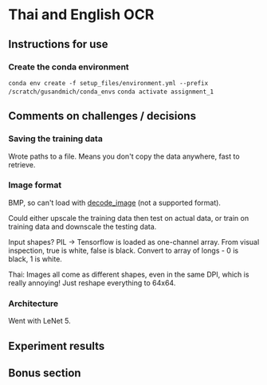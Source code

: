 # Thai and English OCR 

## Instructions for use 
### Create the conda environment 
`conda env create -f setup_files/environment.yml --prefix /scratch/gusandmich/conda_envs`
`conda activate assignment_1`

## Comments on challenges / decisions
### Saving the training data
Wrote paths to a file. Means you don't copy the data anywhere, fast to retrieve. 

### Image format
BMP, so can't load with [decode_image](https://pytorch.org/vision/main/generated/torchvision.io.decode_image.html#torchvision.io.decode_image) (not a supported format). 

Could either upscale the training data then test on actual data, or train on training data and downscale the testing data. 

Input shapes?
PIL -> Tensorflow is loaded as one-channel array. From visual inspection, true is white, false is black. Convert to array of longs - 0 is black, 1 is white.

Thai:
Images all come as different shapes, even in the same DPI, which is really annoying! 
Just reshape everything to 64x64. 

### Architecture
Went with LeNet 5. 

## Experiment results

## Bonus section